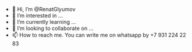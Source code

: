 - 👋 Hi, I’m @RenatGlyumov
- 👀 I’m interested in ...
- 🌱 I’m currently learning ...
- 💞️ I’m looking to collaborate on ...
- 📫 How to reach me. You can write me on whatsapp by +7 931 224 22 83

<!---
RenatGlyumov/RenatGlyumov is a ✨ special ✨ repository because its `README.md` (this file) appears on your GitHub profile.
You can click the Preview link to take a look at your changes.
--->
